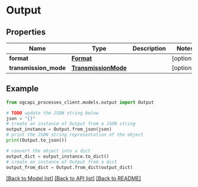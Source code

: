 # Output


## Properties

Name | Type | Description | Notes
------------ | ------------- | ------------- | -------------
**format** | [**Format**](Format.md) |  | [optional] 
**transmission_mode** | [**TransmissionMode**](TransmissionMode.md) |  | [optional] 

## Example

```python
from ogcapi_processes_client.models.output import Output

# TODO update the JSON string below
json = "{}"
# create an instance of Output from a JSON string
output_instance = Output.from_json(json)
# print the JSON string representation of the object
print(Output.to_json())

# convert the object into a dict
output_dict = output_instance.to_dict()
# create an instance of Output from a dict
output_from_dict = Output.from_dict(output_dict)
```
[[Back to Model list]](../README.md#documentation-for-models) [[Back to API list]](../README.md#documentation-for-api-endpoints) [[Back to README]](../README.md)


